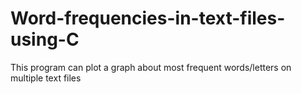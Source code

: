 # Word-frequencies-in-text-files-using-C
This program can plot a graph about most frequent words/letters on multiple text files

